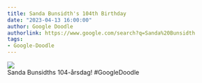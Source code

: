 ```yaml
---
title: Sanda Bunsidth's 104th Birthday
date: "2023-04-13 16:00:00"
author: Google Doodle
authorlink: https://www.google.com/search?q=Sanda%20Bunsidth
tags:
- Google-Doodle
---
```

<img src="https://www.google.com/logos/doodles/2023/sanda-bunsidths-104th-birthday-6753651837109860.9-l.png" referrerpolicy="no-referrer"><br>Sanda Bunsidths 104-årsdag! #GoogleDoodle